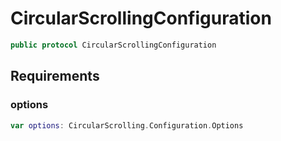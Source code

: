 # CircularScrollingConfiguration

``` swift
public protocol CircularScrollingConfiguration 
```

## Requirements

### options

``` swift
var options: CircularScrolling.Configuration.Options 
```
